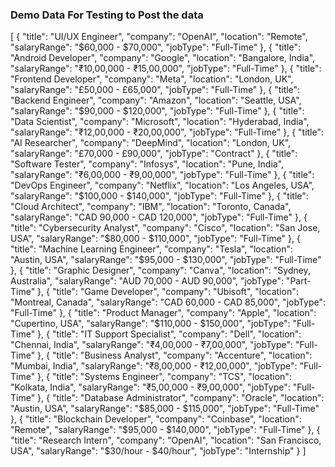 

### Demo Data For Testing to Post the data


[
  {
    "title": "UI/UX Engineer",
    "company": "OpenAI",
    "location": "Remote",
    "salaryRange": "$60,000 - $70,000",
    "jobType": "Full-Time"
  },
  {
    "title": "Android Developer",
    "company": "Google",
    "location": "Bangalore, India",
    "salaryRange": "₹10,00,000 - ₹15,00,000",
    "jobType": "Full-Time"
  },
  {
    "title": "Frontend Developer",
    "company": "Meta",
    "location": "London, UK",
    "salaryRange": "£50,000 - £65,000",
    "jobType": "Full-Time"
  },
  {
    "title": "Backend Engineer",
    "company": "Amazon",
    "location": "Seattle, USA",
    "salaryRange": "$90,000 - $120,000",
    "jobType": "Full-Time"
  },
  {
    "title": "Data Scientist",
    "company": "Microsoft",
    "location": "Hyderabad, India",
    "salaryRange": "₹12,00,000 - ₹20,00,000",
    "jobType": "Full-Time"
  },
  {
    "title": "AI Researcher",
    "company": "DeepMind",
    "location": "London, UK",
    "salaryRange": "£70,000 - £90,000",
    "jobType": "Contract"
  },
  {
    "title": "Software Tester",
    "company": "Infosys",
    "location": "Pune, India",
    "salaryRange": "₹6,00,000 - ₹9,00,000",
    "jobType": "Full-Time"
  },
  {
    "title": "DevOps Engineer",
    "company": "Netflix",
    "location": "Los Angeles, USA",
    "salaryRange": "$100,000 - $140,000",
    "jobType": "Full-Time"
  },
  {
    "title": "Cloud Architect",
    "company": "IBM",
    "location": "Toronto, Canada",
    "salaryRange": "CAD 90,000 - CAD 120,000",
    "jobType": "Full-Time"
  },
  {
    "title": "Cybersecurity Analyst",
    "company": "Cisco",
    "location": "San Jose, USA",
    "salaryRange": "$80,000 - $110,000",
    "jobType": "Full-Time"
  },
  {
    "title": "Machine Learning Engineer",
    "company": "Tesla",
    "location": "Austin, USA",
    "salaryRange": "$95,000 - $130,000",
    "jobType": "Full-Time"
  },
  {
    "title": "Graphic Designer",
    "company": "Canva",
    "location": "Sydney, Australia",
    "salaryRange": "AUD 70,000 - AUD 90,000",
    "jobType": "Part-Time"
  },
  {
    "title": "Game Developer",
    "company": "Ubisoft",
    "location": "Montreal, Canada",
    "salaryRange": "CAD 60,000 - CAD 85,000",
    "jobType": "Full-Time"
  },
  {
    "title": "Product Manager",
    "company": "Apple",
    "location": "Cupertino, USA",
    "salaryRange": "$110,000 - $150,000",
    "jobType": "Full-Time"
  },
  {
    "title": "IT Support Specialist",
    "company": "Dell",
    "location": "Chennai, India",
    "salaryRange": "₹4,00,000 - ₹7,00,000",
    "jobType": "Full-Time"
  },
  {
    "title": "Business Analyst",
    "company": "Accenture",
    "location": "Mumbai, India",
    "salaryRange": "₹8,00,000 - ₹12,00,000",
    "jobType": "Full-Time"
  },
  {
    "title": "Systems Engineer",
    "company": "TCS",
    "location": "Kolkata, India",
    "salaryRange": "₹5,00,000 - ₹9,00,000",
    "jobType": "Full-Time"
  },
  {
    "title": "Database Administrator",
    "company": "Oracle",
    "location": "Austin, USA",
    "salaryRange": "$85,000 - $115,000",
    "jobType": "Full-Time"
  },
  {
    "title": "Blockchain Developer",
    "company": "Coinbase",
    "location": "Remote",
    "salaryRange": "$95,000 - $140,000",
    "jobType": "Full-Time"
  },
  {
    "title": "Research Intern",
    "company": "OpenAI",
    "location": "San Francisco, USA",
    "salaryRange": "$30/hour - $40/hour",
    "jobType": "Internship"
  }
]
